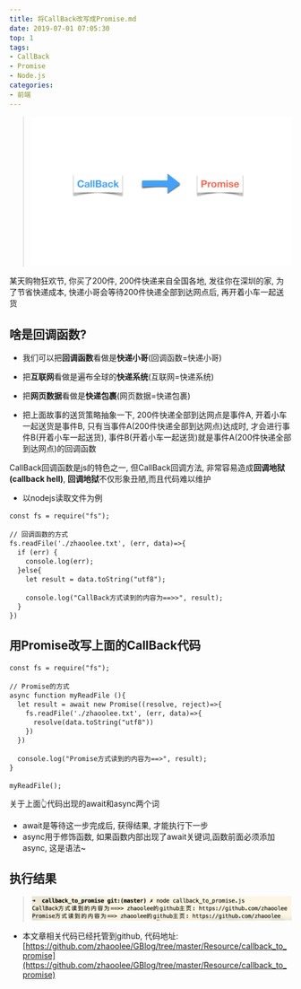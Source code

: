 ```yaml
---
title: 将CallBack改写成Promise.md
date: 2019-07-01 07:05:30
top: 1
tags: 
- CallBack
- Promise
- Node.js
categories:
- 前端
---
```


> ![](https://raw.githubusercontent.com/zhaoolee/GraphBed/master/zhaoolee_images000002/dfa48c0ba968ca4d8c2f948f238692f3.png)


某天购物狂欢节, 你买了200件, 200件快递来自全国各地, 发往你在深圳的家, 为了节省快递成本, 快递小哥会等待200件快递全部到达网点后, 再开着小车一起送货

<!-- more -->

## 啥是回调函数?

- 我们可以把**回调函数**看做是**快递小哥**(回调函数=快递小哥)
- 把**互联网**看做是遍布全球的**快递系统**(互联网=快递系统)
- 把**网页数据**看做是**快递包裹**(网页数据=快递包裹)

- 把上面故事的送货策略抽象一下, 200件快递全部到达网点是事件A,  开着小车一起送货是事件B, 只有当事件A(200件快递全部到达网点)达成时, 才会进行事件B(开着小车一起送货), 事件B(开着小车一起送货)就是事件A(200件快递全部到达网点)的回调函数





CallBack回调函数是js的特色之一, 但CallBack回调方法, 非常容易造成**回调地狱(callback hell)**, **回调地狱**不仅形象丑陋,而且代码难以维护

- 以nodejs读取文件为例
```
const fs = require("fs");

// 回调函数的方式
fs.readFile('./zhaoolee.txt', (err, data)=>{
  if (err) {
    console.log(err);
  }else{
    let result = data.toString("utf8");
    
    console.log("CallBack方式读到的内容为==>>", result);
  }
})
```
## 用Promise改写上面的CallBack代码
```
const fs = require("fs");

// Promise的方式
async function myReadFile (){
  let result = await new Promise((resolve, reject)=>{
    fs.readFile('./zhaoolee.txt', (err, data)=>{
      resolve(data.toString("utf8"))
    })
  })

  console.log("Promise方式读到的内容为==>", result);
}

myReadFile();
```

关于上面👆代码出现的await和async两个词
- await是等待这一步完成后, 获得结果, 才能执行下一步
- async用于修饰函数, 如果函数内部出现了await关键词,函数前面必须添加async, 这是语法~

## 执行结果
> ![](https://raw.githubusercontent.com/zhaoolee/GraphBed/master/zhaoolee_images000002/cb9f9efdc99b789ec25492f9061d0dab.png)

- 本文章相关代码已经托管到github, 代码地址: [https://github.com/zhaoolee/GBlog/tree/master/Resource/callback_to_promise](https://github.com/zhaoolee/GBlog/tree/master/Resource/callback_to_promise)

